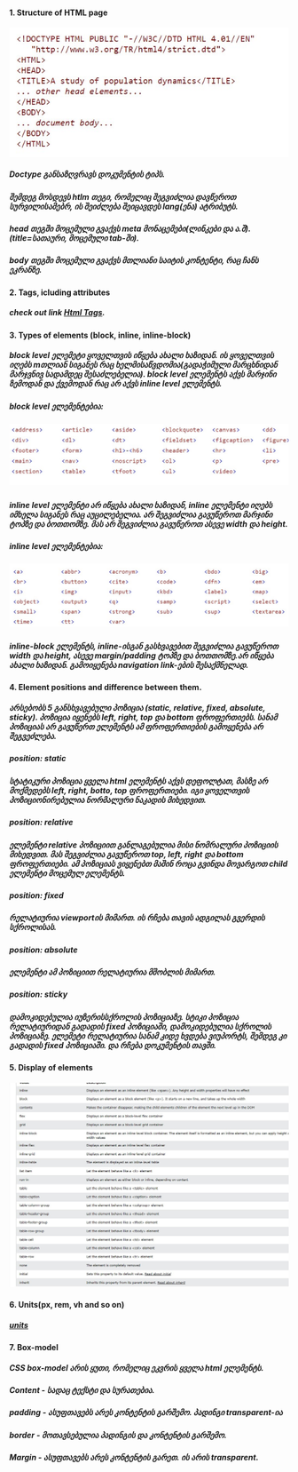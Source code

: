 #### 1. Structure of HTML page

 ![Html structure](./assets/html.jpg)

##### Doctype განსაზღვრავს დოკუმენტის ტიპს.
##### შემდეგ მოსდევს htlm თეგი, რომელიც შეგვიძლია დავწეროთ სურვილისამებრ, ის შეიძლება შეიცავდეს lang(ენა) ატრიბუტს.
##### head თეგში მოცემული გვაქვს meta მონაცემები(ლინკები და ა.შ).(title=სათაური, მოცემული tab-ში).
##### body თეგში მოცემული გვაქვს მთლიანი საიტის კონტენტი, რაც ჩანს ეკრანზე.


#### 2. Tags, icluding attributes
##### check out link [Html Tags](https://www.w3schools.com/tags/).

#### 3. Types of elements (block, inline, inline-block)

##### block level ელემეტი ყოველთვის იწყება ახალი ხაზიდან. ის ყოველთვის იღებს mთლიან სიგანეს რაც ხელმისაწვდომია(გადაჭიმული მარცხნიდან მარჯვნივ სადამდეც შესაძლებელია). block level ელემენტს აქვს მარჯინი ზემოდან და ქვემოდან რაც არ აქვს inline level ელემენტს.
##### block level ელემენტებია: 
##### ![Block level](./assets/block.jpg)

##### inline level ელემენტი არ იწყება ახალი ხაზიდან, inline ელემენტი იღებს იმხელა სიგანეს რაც აუცილებელია. არ შეგვიძლია გავუწეროთ მარჯინი ტოპზე და ბოთთომზე. მას არ შეგვიძლია გავუწეროთ ასევე width და height.
##### inline level ელემენტებია:
##### ![inline](./assets/inline.jpg)

##### inline-block  ელემენტს, inline-ისგან გასხვავებით შეგვიძლია გავუწეროთ width და height, ასევე margin/padding ტოპზე და ბოთთომზე.არ იწყება ახალი ხაზიდან. გამოიყენება navigation link-ების შესაქმნელად.

#### 4. Element positions and difference between them.

##### არსებობს 5 განსხვავებული პოზიცია (static, relative, fixed, absolute, sticky). პოზიცია იყენებს left, right, top და bottom ფროფერთიებს. სანამ პოზიციას არ გავუწერთ ელემენტს ამ ფროფერთიების გამოყენება არ შეგვეძლება.
##### position: static
##### სტატიკური პოზიცია ყველა html ელემენტს აქვს დეფოლტათ, მასზე არ მოქმედებს left, right, botto, top ფროფერთიები. იგი ყოველთვის პოზიციონირებულია ნორმალური ნაკადის მიხედვით.
##### position: relative
##### ელემენტი relative პოზიციით განლაგებულია მისი ნომრალური პოზიციის მიხედვით. მას შეგვიძლია გავუწეროთ top, left, right და bottom ფროფერთიები. ამ პოზიციას ვიყენებთ მაშინ როცა გვინდა მოვარგოთ child ელემენტი მოცემულ ელემენტს.
##### position: fixed
##### რელატიურია viewportის მიმართ. ის რჩება თავის ადგილას გვერდის სქროლისას.
##### position: absolute
##### ელემენტი ამ პოზიციით რელატიურია მშობლის მიმართ.
##### position: sticky
##### დამოკიდებულია იუზერისსქროლის პოზიციაზე. სტიკი პოზიცია რელატიურიდან გადადის fixed პოზიციაში, დამოკიდებულია სქროლის პოზიციაზე. ელემეტი რელატიურია სანამ კიდე ხვდება ვიუპორტს, შემდეგ კი გადადის fixed პოზიციაში. და რჩება დოკუმენტის თავში.

#### 5. Display of elements
![display](./assets/display.jpg)

#### 6. Units(px, rem, vh and so on)
##### [units](https://www.w3schools.com/cssref/css_units.asp)

#### 7. Box-model
##### CSS box-model არის ყუთი, რომელიც ეკვრის ყველა html ელემენტს. 
##### Content - სადაც ტექსტი და სურათებია.
##### padding - ასუფთავებს არეს კონტენტის გარშემო. პადინგი transparent-ია
##### border - მოთავსებულია პადინგის და კონტენტის გარშემო.
##### Margin - ასუფთავებს არეს კონტენტის გარეთ. ის არის transparent.

